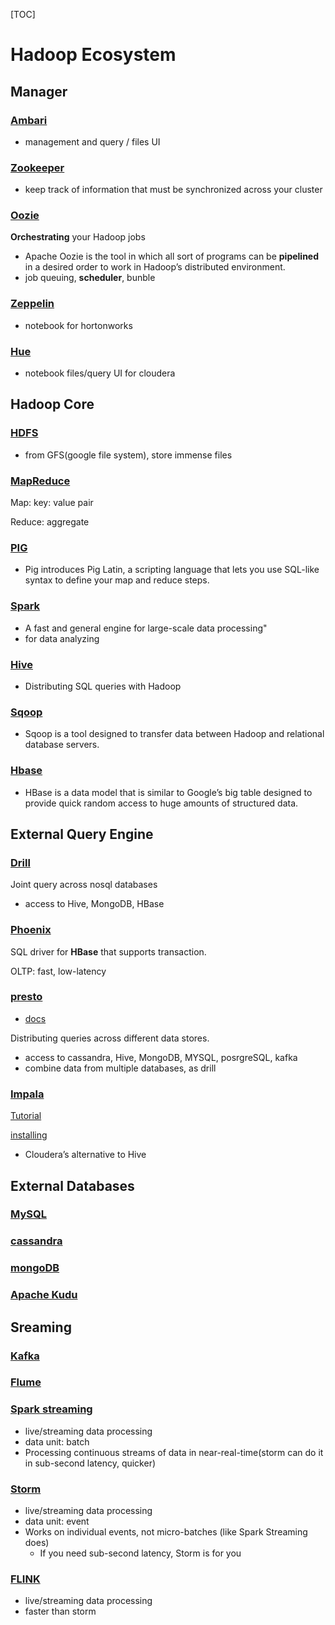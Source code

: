 [TOC] 

# Hadoop Ecosystem

## Manager

### [Ambari](https://docs.cloudera.com/HDPDocuments/Ambari/Ambari-2.4.1.0/)

- management and query / files UI

### [Zookeeper](https://www.tutorialspoint.com/zookeeper/index.htm)

- keep track of information that must be synchronized across your cluster

### [Oozie](https://www.tutorialspoint.com/apache_oozie/apache_oozie_introduction.htm)

**Orchestrating** your Hadoop jobs

- Apache Oozie is the tool in which all sort of programs can be **pipelined** in a desired order to work in Hadoop’s distributed environment. 
- job queuing, **scheduler**, bunble

### [Zeppelin](https://zeppelin.apache.org/contribution/documentation.html)

- notebook for hortonworks

### [Hue](https://gethue.com/)

- notebook  files/query UI for cloudera



## Hadoop Core

### [HDFS](https://www.tutorialspoint.com/hadoop/hadoop_hdfs_overview.htm)

- from GFS(google file system), store immense files

### [MapReduce](https://www.tutorialspoint.com/map_reduce/index.htm)

Map: key: value pair

Reduce: aggregate

### [PIG](https://www.tutorialspoint.com/apache_pig/pig_latin_basics.htm)

- Pig introduces Pig Latin, a scripting language that lets you use SQL-like syntax to define your map and reduce steps.

### [Spark](https://spark.apache.org/documentation.html)

- A fast and general engine for large-scale data processing"
- for data analyzing 

### [Hive](https://www.tutorialspoint.com/hive/hive_quick_guide.htm)

- Distributing SQL queries with Hadoop

### [Sqoop](https://www.tutorialspoint.com/sqoop/index.htm)

- Sqoop is a tool designed to transfer data between Hadoop and relational database servers.

### [Hbase](https://www.tutorialspoint.com/hbase/index.htm)

- HBase is a data model that is similar to Google’s big table designed to provide quick random access to huge amounts of structured data.

## External Query Engine

### [Drill](https://drill.apache.org/docs/tutorials-introduction/)

Joint query across nosql databases

- access to Hive, MongoDB, HBase

### [Phoenix](https://phoenix.apache.org/)

SQL driver for **HBase** that supports transaction. 

OLTP: fast, low-latency

### [presto](https://www.tutorialspoint.com/apache_presto/index.htm)

- [docs](https://prestodb.io/docs/current/)

Distributing queries across different data stores.

- access to cassandra,  Hive, MongoDB, MYSQL, posrgreSQL, kafka
- combine data from multiple databases, as drill

### [Impala](https://impala.apache.org/index.html)

[Tutorial](https://www.tutorialspoint.com/impala/index.htm)

[installing](https://impala.apache.org/docs/build/html/topics/impala_install.html)

- Cloudera’s alternative to Hive

## External Databases

### [MySQL]()



### [cassandra]()



### [mongoDB]()



### [Apache Kudu](https://kudu.apache.org/docs/quickstart.html)



## Sreaming



### [Kafka](https://kafka.apache.org/documentation/)



### [Flume](https://flume.apache.org/documentation.html)



### [Spark streaming](https://spark.apache.org/docs/latest/streaming-programming-guide.html)

- live/streaming data processing
- data unit: batch
- Processing continuous streams of data in near-real-time(storm can do it in sub-second latency, quicker)

### [Storm](https://storm.apache.org/releases/current/index.html)

- live/streaming data processing
- data unit: event
- Works on individual events, not micro-batches (like Spark Streaming does)
  - If you need sub-second latency, Storm is for you

### [FLINK](https://nightlies.apache.org/flink/flink-docs-stable/)

- live/streaming data processing
- faster than storm

